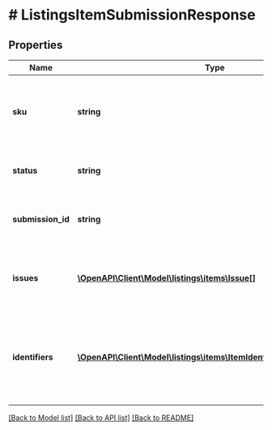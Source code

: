 # # ListingsItemSubmissionResponse

## Properties

Name | Type | Description | Notes
------------ | ------------- | ------------- | -------------
**sku** | **string** | A selling partner provided identifier for an Amazon listing. |
**status** | **string** | The status of the listings item submission. |
**submission_id** | **string** | The unique identifier of the listings item submission. |
**issues** | [**\OpenAPI\Client\Model\listings\items\Issue[]**](Issue.md) | Listings item issues related to the listings item submission. | [optional]
**identifiers** | [**\OpenAPI\Client\Model\listings\items\ItemIdentifiersByMarketplace[]**](ItemIdentifiersByMarketplace.md) | Identity attributes associated with the item in the Amazon catalog, such as the ASIN. | [optional]

[[Back to Model list]](../../README.md#models) [[Back to API list]](../../README.md#endpoints) [[Back to README]](../../README.md)
